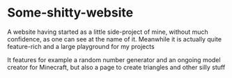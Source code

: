 # Some-shitty-website

A website having started as a little side-project of mine, without much confidence, as one can see at the name of it.
Meanwhile it is actually quite feature-rich and a large playground for my projects

It features for example a random number generator and an ongoing model creator for Minecraft, but also a page to create triangles and other silly stuff
